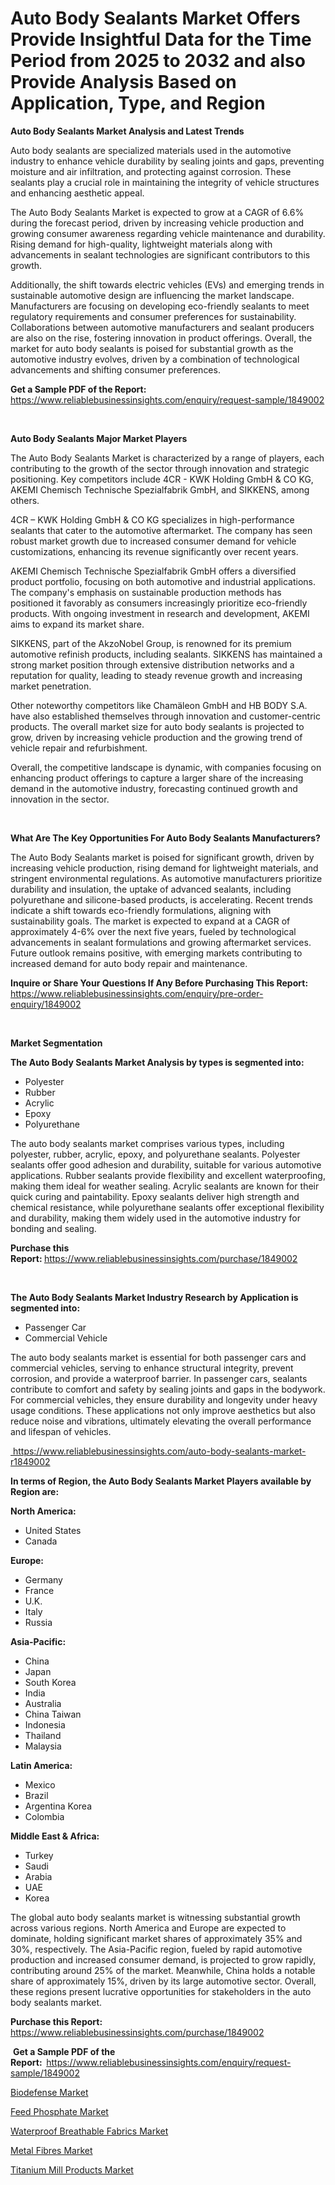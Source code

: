 <p><h1>Auto Body Sealants Market Offers Provide Insightful Data for the Time Period from 2025 to 2032 and also Provide Analysis Based on Application, Type, and Region</h1></p><p><strong>Auto Body Sealants Market Analysis and Latest Trends</strong></p>
<p><p>Auto body sealants are specialized materials used in the automotive industry to enhance vehicle durability by sealing joints and gaps, preventing moisture and air infiltration, and protecting against corrosion. These sealants play a crucial role in maintaining the integrity of vehicle structures and enhancing aesthetic appeal.</p><p>The Auto Body Sealants Market is expected to grow at a CAGR of 6.6% during the forecast period, driven by increasing vehicle production and growing consumer awareness regarding vehicle maintenance and durability. Rising demand for high-quality, lightweight materials along with advancements in sealant technologies are significant contributors to this growth. </p><p>Additionally, the shift towards electric vehicles (EVs) and emerging trends in sustainable automotive design are influencing the market landscape. Manufacturers are focusing on developing eco-friendly sealants to meet regulatory requirements and consumer preferences for sustainability. Collaborations between automotive manufacturers and sealant producers are also on the rise, fostering innovation in product offerings. Overall, the market for auto body sealants is poised for substantial growth as the automotive industry evolves, driven by a combination of technological advancements and shifting consumer preferences.</p></p>
<p><strong>Get a Sample PDF of the Report:&nbsp;</strong> <a href="https://www.reliablebusinessinsights.com/enquiry/request-sample/1849002?utm_campaign=60&utm_medium=2&utm_source=Github&utm_content=ia&utm_term=02042025&utm_id=auto-body-sealants">https://www.reliablebusinessinsights.com/enquiry/request-sample/1849002</a></p>
<p>&nbsp;</p>
<p><strong>Auto Body Sealants Major Market Players</strong></p>
<p><p>The Auto Body Sealants Market is characterized by a range of players, each contributing to the growth of the sector through innovation and strategic positioning. Key competitors include 4CR - KWK Holding GmbH & CO KG, AKEMI Chemisch Technische Spezialfabrik GmbH, and SIKKENS, among others.</p><p>4CR – KWK Holding GmbH & CO KG specializes in high-performance sealants that cater to the automotive aftermarket. The company has seen robust market growth due to increased consumer demand for vehicle customizations, enhancing its revenue significantly over recent years.</p><p>AKEMI Chemisch Technische Spezialfabrik GmbH offers a diversified product portfolio, focusing on both automotive and industrial applications. The company's emphasis on sustainable production methods has positioned it favorably as consumers increasingly prioritize eco-friendly products. With ongoing investment in research and development, AKEMI aims to expand its market share.</p><p>SIKKENS, part of the AkzoNobel Group, is renowned for its premium automotive refinish products, including sealants. SIKKENS has maintained a strong market position through extensive distribution networks and a reputation for quality, leading to steady revenue growth and increasing market penetration.</p><p>Other noteworthy competitors like Chamäleon GmbH and HB BODY S.A. have also established themselves through innovation and customer-centric products. The overall market size for auto body sealants is projected to grow, driven by increasing vehicle production and the growing trend of vehicle repair and refurbishment. </p><p>Overall, the competitive landscape is dynamic, with companies focusing on enhancing product offerings to capture a larger share of the increasing demand in the automotive industry, forecasting continued growth and innovation in the sector.</p></p>
<p>&nbsp;</p>
<p><strong>What Are The Key Opportunities For Auto Body Sealants Manufacturers?</strong></p>
<p><p>The Auto Body Sealants market is poised for significant growth, driven by increasing vehicle production, rising demand for lightweight materials, and stringent environmental regulations. As automotive manufacturers prioritize durability and insulation, the uptake of advanced sealants, including polyurethane and silicone-based products, is accelerating. Recent trends indicate a shift towards eco-friendly formulations, aligning with sustainability goals. The market is expected to expand at a CAGR of approximately 4-6% over the next five years, fueled by technological advancements in sealant formulations and growing aftermarket services. Future outlook remains positive, with emerging markets contributing to increased demand for auto body repair and maintenance.</p></p>
<p><strong>Inquire or Share Your Questions If Any Before Purchasing This Report:</strong> <a href="https://www.reliablebusinessinsights.com/enquiry/pre-order-enquiry/1849002?utm_campaign=60&utm_medium=2&utm_source=Github&utm_content=ia&utm_term=02042025&utm_id=auto-body-sealants">https://www.reliablebusinessinsights.com/enquiry/pre-order-enquiry/1849002</a></p>
<p>&nbsp;</p>
<p><strong>Market Segmentation</strong></p>
<p><strong>The Auto Body Sealants Market Analysis by types is segmented into:</strong></p>
<p><ul><li>Polyester</li><li>Rubber</li><li>Acrylic</li><li>Epoxy</li><li>Polyurethane</li></ul></p>
<p><p>The auto body sealants market comprises various types, including polyester, rubber, acrylic, epoxy, and polyurethane sealants. Polyester sealants offer good adhesion and durability, suitable for various automotive applications. Rubber sealants provide flexibility and excellent waterproofing, making them ideal for weather sealing. Acrylic sealants are known for their quick curing and paintability. Epoxy sealants deliver high strength and chemical resistance, while polyurethane sealants offer exceptional flexibility and durability, making them widely used in the automotive industry for bonding and sealing.</p></p>
<p><strong>Purchase this Report:&nbsp;</strong><a href="https://www.reliablebusinessinsights.com/purchase/1849002?utm_campaign=60&utm_medium=2&utm_source=Github&utm_content=ia&utm_term=02042025&utm_id=auto-body-sealants">https://www.reliablebusinessinsights.com/purchase/1849002</a></p>
<p>&nbsp;</p>
<p><strong>The Auto Body Sealants Market Industry Research by Application is segmented into:</strong></p>
<p><ul><li>Passenger Car</li><li>Commercial Vehicle</li></ul></p>
<p><p>The auto body sealants market is essential for both passenger cars and commercial vehicles, serving to enhance structural integrity, prevent corrosion, and provide a waterproof barrier. In passenger cars, sealants contribute to comfort and safety by sealing joints and gaps in the bodywork. For commercial vehicles, they ensure durability and longevity under heavy usage conditions. These applications not only improve aesthetics but also reduce noise and vibrations, ultimately elevating the overall performance and lifespan of vehicles.</p></p>
<p><a href="https://www.reliablebusinessinsights.com/auto-body-sealants-market-r1849002?utm_campaign=60&utm_medium=2&utm_source=Github&utm_content=ia&utm_term=02042025&utm_id=auto-body-sealants">&nbsp;https://www.reliablebusinessinsights.com/auto-body-sealants-market-r1849002</a></p>
<p><strong>In terms of Region, the Auto Body Sealants Market Players available by Region are:</strong></p>
<p>
    <p> <strong> North America: </strong>
        <ul>
            <li>United States</li>
            <li>Canada</li>
        </ul>
        </p> 
    <p> <strong> Europe: </strong>
        <ul>
            <li>Germany</li>
            <li>France</li>
            <li>U.K.</li>
            <li>Italy</li>
            <li>Russia</li>
        </ul>
        </p> 
    <p> <strong> Asia-Pacific: </strong>
        <ul>
            <li>China</li>
            <li>Japan</li>
            <li>South Korea</li>
            <li>India</li>
            <li>Australia</li>
            <li>China Taiwan</li>
            <li>Indonesia</li>
            <li>Thailand</li>
            <li>Malaysia</li>
        </ul>
        </p> 
    <p> <strong> Latin America: </strong>
        <ul>
            <li>Mexico</li>
            <li>Brazil</li>
            <li>Argentina Korea</li>
            <li>Colombia</li>
        </ul>
        </p> 
    <p> <strong> Middle East & Africa: </strong>
        <ul>
            <li>Turkey</li>
            <li>Saudi</li>
            <li>Arabia</li>
            <li>UAE</li>
            <li>Korea</li>
        </ul>
    </p>
    </p>
<p><p>The global auto body sealants market is witnessing substantial growth across various regions. North America and Europe are expected to dominate, holding significant market shares of approximately 35% and 30%, respectively. The Asia-Pacific region, fueled by rapid automotive production and increased consumer demand, is projected to grow rapidly, contributing around 25% of the market. Meanwhile, China holds a notable share of approximately 15%, driven by its large automotive sector. Overall, these regions present lucrative opportunities for stakeholders in the auto body sealants market.</p></p>
<p><strong>Purchase this Report: </strong><a href="https://www.reliablebusinessinsights.com/purchase/1849002?utm_campaign=60&utm_medium=2&utm_source=Github&utm_content=ia&utm_term=02042025&utm_id=auto-body-sealants">https://www.reliablebusinessinsights.com/purchase/1849002</a></p>
<p>&nbsp;<strong>Get a Sample PDF of the Report:&nbsp;&nbsp;</strong><a href="https://www.reliablebusinessinsights.com/enquiry/request-sample/1849002?utm_campaign=60&utm_medium=2&utm_source=Github&utm_content=ia&utm_term=02042025&utm_id=auto-body-sealants">https://www.reliablebusinessinsights.com/enquiry/request-sample/1849002</a></p>
<p><strong></strong></p>
<p><p><a href="https://github.com/coricnzati/Market-Research-Report-List-1/blob/main/biodefense-market.md?utm_campaign=60&utm_medium=2&utm_source=Github&utm_content=ia&utm_term=02042025&utm_id=auto-body-sealants">Biodefense Market</a></p><p><a href="https://github.com/alrogikrosa/Market-Research-Report-List-1/blob/main/feed-phosphate-market.md?utm_campaign=60&utm_medium=2&utm_source=Github&utm_content=ia&utm_term=02042025&utm_id=auto-body-sealants">Feed Phosphate Market</a></p><p><a href="https://github.com/mynaoanes/Market-Research-Report-List-1/blob/main/waterproof-breathable-fabrics-market.md?utm_campaign=60&utm_medium=2&utm_source=Github&utm_content=ia&utm_term=02042025&utm_id=auto-body-sealants">Waterproof Breathable Fabrics Market</a></p><p><a href="https://github.com/puhakhommabh/Market-Research-Report-List-1/blob/main/metal-fibres-market.md?utm_campaign=60&utm_medium=2&utm_source=Github&utm_content=ia&utm_term=02042025&utm_id=auto-body-sealants">Metal Fibres Market</a></p><p><a href="https://github.com/borknyberg/Market-Research-Report-List-1/blob/main/titanium-mill-products-market.md?utm_campaign=60&utm_medium=2&utm_source=Github&utm_content=ia&utm_term=02042025&utm_id=auto-body-sealants">Titanium Mill Products Market</a></p></p>
